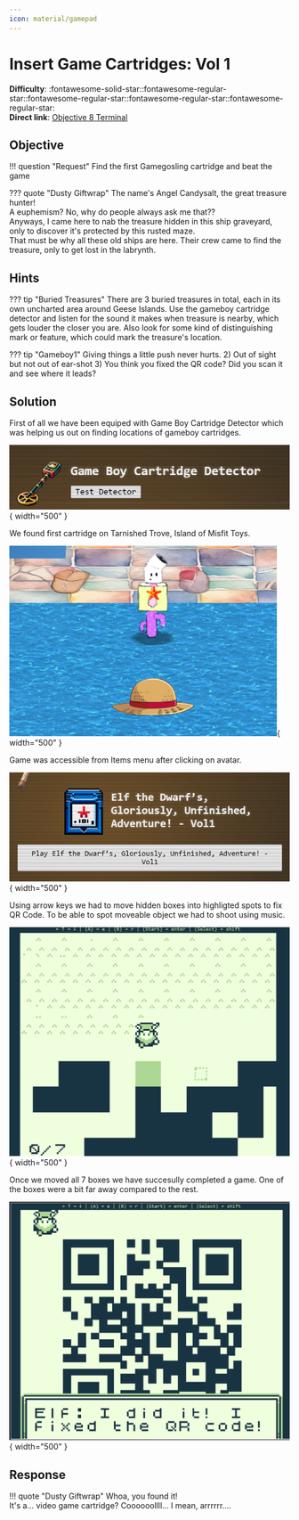 ```yaml
---
icon: material/gamepad
---
```


# Insert Game Cartridges: Vol 1

**Difficulty**: :fontawesome-solid-star::fontawesome-regular-star::fontawesome-regular-star::fontawesome-regular-star::fontawesome-regular-star:<br/>
**Direct link**: [Objective 8 Terminal](https://gamegosling.com/vol1-uWn1t6xv4VKPZ6FN)

## Objective

!!! question "Request"
    Find the first Gamegosling cartridge and beat the game


??? quote "Dusty Giftwrap"
    The name's Angel Candysalt, the great treasure hunter!<br/>
    A euphemism? No, why do people always ask me that??<br/>
    Anyways, I came here to nab the treasure hidden in this ship graveyard, only to discover it's protected by this rusted maze.<br/>
    That must be why all these old ships are here. Their crew came to find the treasure, only to get lost in the labrynth.


## Hints

??? tip "Buried Treasures"
    There are 3 buried treasures in total, each in its own uncharted area around Geese Islands. Use the gameboy cartridge detector and listen for the sound it makes when treasure is nearby, which gets louder the closer you are. Also look for some kind of distinguishing mark or feature, which could mark the treasure's location.

??? tip "Gameboy1"
    Giving things a little push never hurts. 2) Out of sight but not out of ear-shot 3) You think you fixed the QR code? Did you scan it and see where it leads?

## Solution

First of all we have been equiped with Game Boy Cartridge Detector which was helping us out on finding locations of gameboy cartridges.

![Location](../img/objectives/o8/detector.png){ width="500" }

We found first cartridge on Tarnished Trove, Island of Misfit Toys.

![Location](../img/objectives/o8/hat.png){ width="500" }

Game was accessible from Items menu after clicking on avatar. 

![Game](../img/objectives/o8/gb-1.png){ width="500" }

Using arrow keys we had to move hidden boxes into highligted spots to fix QR Code. To be able to spot moveable object we had to shoot using music.

![Moving objects](../img/objectives/o8/qr-2.png){ width="500" }

Once we moved all 7 boxes we have succesully completed a game. One of the boxes were a bit far away compared to the rest.

![Victory!](../img/objectives/o8/qr.png){ width="500" }


## Response

!!! quote "Dusty Giftwrap"
    Whoa, you found it!<br/>
    It's a... video game cartridge? Coooooollll... I mean, arrrrrr....
